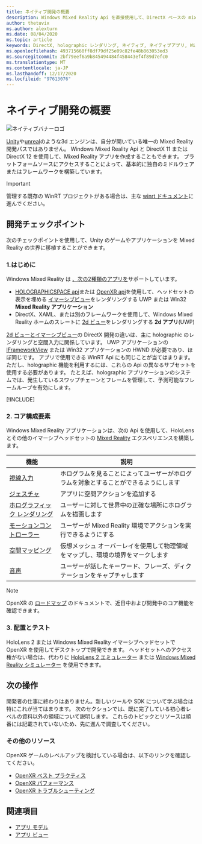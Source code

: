 ```yaml
---
title: ネイティブ開発の概要
description: Windows Mixed Reality Api を直接使用して、DirectX ベースの mixed reality エンジンをビルドします。
author: thetuvix
ms.author: alexturn
ms.date: 08/04/2020
ms.topic: article
keywords: DirectX, holographic レンダリング, ネイティブ, ネイティブアプリ, WinRT, WinRT アプリ, プラットフォーム Api, カスタムエンジン, ミドルウェア, mixed reality ヘッドセット, windows mixed reality ヘッドセット, 仮想現実ヘッドセット
ms.openlocfilehash: 493715660ff8df79df25e09c82fe48b863053ed3
ms.sourcegitcommit: 2bf79eef6a9b845494484f458443ef4f89d7efc0
ms.translationtype: MT
ms.contentlocale: ja-JP
ms.lasthandoff: 12/17/2020
ms.locfileid: "97613076"
---
```

# <a name="native-development-overview"></a>ネイティブ開発の概要

![ネイティブバナーロゴ](../images/native_logo_banner.png)

[Unity](../unity/unity-development-overview.md)や[unreal](../unreal/unreal-development-overview.md)のような3d エンジンは、自分が開いている唯一の Mixed Reality 開発パスではありません。 Windows Mixed Reality Api と DirectX 11 または DirectX 12 を使用して、Mixed Reality アプリを作成することもできます。 プラットフォームソースにアクセスすることによって、基本的に独自のミドルウェアまたはフレームワークを構築しています。 

> [!IMPORTANT]
> 管理する既存の WinRT プロジェクトがある場合は、主な [winrt ドキュメント](creating-a-holographic-directx-project.md)に進んでください。 

## <a name="development-checkpoints"></a>開発チェックポイント

次のチェックポイントを使用して、Unity のゲームやアプリケーションを Mixed Reality の世界に移植することができます。

### <a name="1-getting-started"></a>1.はじめに

Windows Mixed Reality は [、次の2種類のアプリを](../../design/app-views.md)サポートしています。
* [HOLOGRAPHICSPACE api](getting-a-holographicspace.md)または [OpenXR api](openxr.md)を使用して、ヘッドセットの表示を埋める [イマーシブビュー](../../design/app-views.md)をレンダリングする UWP または Win32 **Mixed Reality アプリケーション**
* DirectX、XAML、または別のフレームワークを使用して、Windows Mixed Reality ホームのスレートに [2d ビュー](../../design/app-views.md#2d-views)をレンダリングする **2d アプリ**(UWP)

[2d ビューとイマーシブビュー](../../design/app-views.md)の DirectX 開発の違いは、主に holographic のレンダリングと空間入力に関係しています。 UWP アプリケーションの [IFrameworkView](https://msdn.microsoft.com/library/windows/apps/windows.applicationmodel.core.iframeworkview.aspx) または Win32 アプリケーションの HWND が必要であり、ほぼ同じです。 アプリで使用できる WinRT Api にも同じことが当てはまります。 ただし、holographic 機能を利用するには、これらの Api の異なるサブセットを使用する必要があります。 たとえば、holographic アプリケーションのシステムでは、発生しているスワップチェーンとフレームを管理して、予測可能なフレームループを有効にします。

[!INCLUDE[](../includes/native-getting-started.md)]

### <a name="2-core-building-blocks"></a>2. コア構成要素

Windows Mixed Reality アプリケーションは、次の Api を使用して、HoloLens とその他のイマーシブヘッドセットの [Mixed Reality](../../discover/mixed-reality.md) エクスペリエンスを構築します。

|  機能  |  説明  |
| --- | --- |
| [視線入力](../../design/gaze-and-commit.md) | ホログラムを見ることによってユーザーがホログラムを対象とすることができるようにします |
| [ジェスチャ](../../design/gaze-and-commit.md#composite-gestures) | アプリに空間アクションを追加する |
| [ホログラフィック レンダリング](../platform-capabilities-and-apis/rendering.md) | ユーザーに対して世界中の正確な場所にホログラムを描画します |
| [モーションコントローラー](../../design/motion-controllers.md) | ユーザーが Mixed Reality 環境でアクションを実行できるようにする |
| [空間マッピング](../../design/spatial-mapping.md) | 仮想メッシュ オーバーレイを使用して物理領域をマップし、環境の境界をマークします |
| [音声](../../design/voice-input.md) | ユーザーが話したキーワード、フレーズ、ディクテーションをキャプチャします |
 
> [!NOTE]
> OpenXR の [ロードマップ](openxr.md#roadmap) のドキュメントで、近日中および開発中のコア機能を確認できます。

### <a name="3-deploying-and-testing"></a>3. 配置とテスト

HoloLens 2 または Windows Mixed Reality イマーシブヘッドセットで OpenXR を使用してデスクトップで開発できます。  ヘッドセットへのアクセス権がない場合は、代わりに [HoloLens 2 エミュレーター](../platform-capabilities-and-apis/using-the-hololens-emulator.md) または [Windows Mixed Reality シミュレーター](../platform-capabilities-and-apis/using-the-windows-mixed-reality-simulator.md) を使用できます。

## <a name="whats-next"></a>次の操作

開発者の仕事に終わりはありません。新しいツールや SDK について学ぶ場合は特にこれが当てはまります。 次のセクションでは、既に完了している初心者レベルの資料以外の領域について説明します。 これらのトピックとリソースは順番には記載されていないため、先に進んで調査してください。

### <a name="additional-resources"></a>その他のリソース

OpenXR ゲームのレベルアップを検討している場合は、以下のリンクを確認してください。

* [OpenXR ベスト プラクティス](openxr-best-practices.md)
* [OpenXR パフォーマンス](openxr-performance.md)
* [OpenXR トラブルシューティング](openxr-troubleshooting.md)

## <a name="see-also"></a>関連項目
* [アプリ モデル](../../design/app-model.md)
* [アプリ ビュー](../../design/app-views.md)
